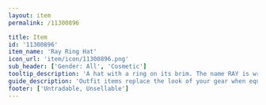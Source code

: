 ```yaml
---
layout: item
permalink: /11300896

title: Item
id: '11300896'
item_name: 'Ray Ring Hat'
icon_url: 'item/icon/11300896.png'
sub_header: ['Gender: All', 'Cosmetic']
tooltip_description: 'A hat with a ring on its brim. The name RAY is written at the front of the hat.'
guide_description: 'Outfit items replace the look of your gear when equipped.'
footer: ['Untradable, Unsellable']
---
```

